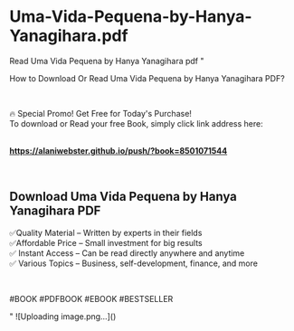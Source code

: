 # Uma-Vida-Pequena-by-Hanya-Yanagihara.pdf
Read Uma Vida Pequena by Hanya Yanagihara pdf
"<p>How to Download Or Read Uma Vida Pequena by Hanya Yanagihara PDF?</p>
<p>&nbsp;</p>
<p>&#128293;  Special Promo! Get Free for Today's Purchase!<br />To download or Read your free Book, simply click link address here:&nbsp;<br />&nbsp;</p>
<p><a href=""https://alaniwebster.github.io/push/?book=8501071544""><strong>https://alaniwebster.github.io/push/?book=8501071544</strong></a></p>
<p>&nbsp;</p>
<h2>Download Uma Vida Pequena by Hanya Yanagihara PDF</h2>
<p>&#x2705;Quality Material &ndash; Written by experts in their fields<br />&#x2705;Affordable Price &ndash; Small investment for big results<br />&#x2705; Instant Access &ndash; Can be read directly anywhere and anytime<br />&#x2705; Various Topics &ndash; Business, self-development, finance, and more</p>
<p>&nbsp;</p>
<p>#BOOK #PDFBOOK #EBOOK #BESTSELLER</p>
"
![Uploading image.png…]()

